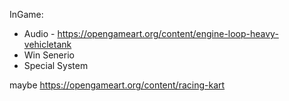 InGame:

- Audio - https://opengameart.org/content/engine-loop-heavy-vehicletank
- Win Senerio
- Special System

maybe
https://opengameart.org/content/racing-kart
